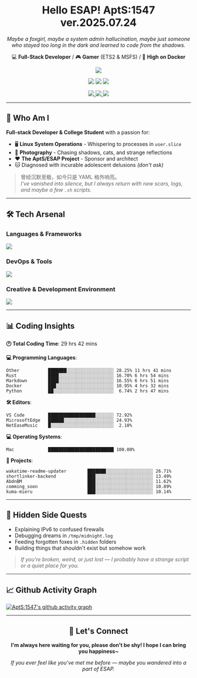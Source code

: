<div align="center">
  <h1>Hello ESAP! AptS:1547 ver.2025.07.24</h1>
  <p><em>Maybe a foxgirl, maybe a system admin hallucination, maybe just someone who stayed too long in the dark and learned to code from the shadows.</em></p>
  
  <p>
    💻 <strong>Full-Stack Developer</strong> / 🎮 <strong>Gamer</strong> (ETS2 & MSFS) / 🐋 <strong>High on Docker</strong>
  </p>
</div>

<div align="center">
  <p>
    <a href="https://github.com/AptS-1547">
      <img src="https://github-readme-stats.vercel.app/api?username=AptS-1547&show_icons=true&theme=transparent" />
    </a>
  </p>

  <p>
    <img src="https://komarev.com/ghpvc/?username=AptS-1547&color=blue&style=flat-square" />
    <img src="https://img.shields.io/github/followers/AptS-1547?style=flat-square" />
    <img src="https://img.shields.io/github/stars/AptS-1547?style=flat-square" />
  </p>

  <p>
    <a href="https://www.esaps.net/">
      <img src="https://img.shields.io/badge/website-4493f8?style=for-the-badge&logo=About.me&logoColor=white" />
    </a>
    <a href="https://www.esaps.net/feed/">
      <img src="https://img.shields.io/badge/RSS-4493f8?style=for-the-badge&logo=rss&logoColor=white" />
    </a>
    <a href="mailto:apts-1547@esaps.net">
      <img src="https://img.shields.io/badge/Email-4493f8?style=for-the-badge&logo=gmail&logoColor=white" />
    </a>
  </p>
</div>

---

## 🦊 Who Am I

**Full-stack Developer & College Student** with a passion for:
- 🖥️ **Linux System Operations** - Whispering to processes in `user.slice`
- 📸 **Photography** - Chasing shadows, cats, and strange reflections  
- ❤️ **The AptS/ESAP Project** - Sponsor and architect
- 🐱 Diagnosed with incurable adolescent delusions *(don't ask)*

> 曾经沉默至极，如今只是 YAML 格外响亮。  
> *I've vanished into silence, but I always return with new scars, logs, and maybe a few `.sh` scripts.*

---

## 🛠️ Tech Arsenal

### **Languages & Frameworks**
<a href="https://skillicons.dev">
  <img src="https://skillicons.dev/icons?i=py,javascript,typescript,vue,nodejs,php,r,html,css,java,kotlin,go,c,cs,cpp,rust,bash,tailwind" />
</a>

### **DevOps & Tools**
<a href="https://skillicons.dev">
  <img src="https://skillicons.dev/icons?i=docker,git,github,githubactions,jenkins,nginx,cloudflare,workers,grafana,prometheus,sqlite,postgres,mysql,mongodb,redis" />
</a>

### **Creative & Development Environment**
<a href="https://skillicons.dev">
  <img src="https://skillicons.dev/icons?i=vscode,visualstudio,idea,androidstudio,arduino,blender,ps,pr,ae,au" />
</a>

---

## 📊 Coding Insights

<!--START_SECTION:waka-->
**🕐 Total Coding Time**: 29 hrs 42 mins

**💻 Programming Languages**:
```text
Other           ███████░░░░░░░░░░░░░░░░░░ 28.25% 11 hrs 41 mins
Rust            ████░░░░░░░░░░░░░░░░░░░░░ 16.70% 6 hrs 54 mins
Markdown        ████░░░░░░░░░░░░░░░░░░░░░ 16.55% 6 hrs 51 mins
Docker          ███░░░░░░░░░░░░░░░░░░░░░░ 10.95% 4 hrs 32 mins
Python          ██░░░░░░░░░░░░░░░░░░░░░░░  6.74% 2 hrs 47 mins
```

**🛠️ Editors**:
```text
VS Code         ██████████████████░░░░░░░ 72.92%
MicrosoftEdge   ██████░░░░░░░░░░░░░░░░░░░ 24.93%
NetEaseMusic    █░░░░░░░░░░░░░░░░░░░░░░░░  2.10%
```

**💻 Operating Systems**:
```text
Mac             █████████████████████████ 100.00%
```

**📂 Projects**:
```text
wakatime-readme-updater        ███████░░░░░░░░░░░░░░░░░░ 26.71%
shortlinker-backend            ███░░░░░░░░░░░░░░░░░░░░░░ 13.49%
AbdnBM                         ███░░░░░░░░░░░░░░░░░░░░░░ 11.62%
comming_soon                   ███░░░░░░░░░░░░░░░░░░░░░░ 10.89%
kuma-mieru                     ███░░░░░░░░░░░░░░░░░░░░░░ 10.14%
```

<!--END_SECTION:waka-->

---

## 🌙 Hidden Side Quests

- Explaining IPv6 to confused firewalls
- Debugging dreams in `/tmp/midnight.log`  
- Feeding forgotten foxes in `.hidden` folders
- Building things that shouldn't exist but somehow work

> *If you're broken, weird, or just lost — I probably have a strange script or a quiet place for you.*

---

## 📈 Github Activity Graph

[![AptS:1547's github activity graph](https://github-readme-activity-graph.vercel.app/graph?username=AptS-1547&theme=react-dark)](https://github.com/AptS-1547)

---

<div align="center">
  <h2>🤝 Let's Connect</h2>
  <p><strong>I'm always here waiting for you, please don't be shy! I hope I can bring you happiness~</strong></p>
  
  <em>If you ever feel like you've met me before — maybe you wandered into a part of ESAP.</em>
</div>
